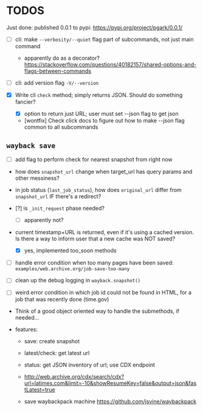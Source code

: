 
# TODOS

Just done: published 0.0.1 to pypi: https://pypi.org/project/pgark/0.0.1/


- [ ] cli: make `--verbosity/--quiet` flag part of subcommands, not just main command
    - apparently do as a decorator? https://stackoverflow.com/questions/40182157/shared-options-and-flags-between-commands
- [ ] cli: add version flag `-V/--version`
    
- [x] Write cli `check` method; simply returns JSON. Should do something fancier?
    - [x] option to return just URL; user must set --json flag to get json
    - [wontfix] Check click docs to figure out how to make --json flag common to all subcommands

## `wayback save`

- [ ] add flag to perform check for nearest snapshot from right now


- how does `snapshot_url` change when target_url has query params and other messiness?
- in job status (`last_job_status`), how does `original_url` differ from `snapshot_url` IF there's a redirect?

- [?] is `_init_request` phase needed?
    - [ ] apparently not?

- current timestamp+URL is returned, even if it's using a cached version. Is there a way to inform user that a new cache was NOT saved?
    - [X] yes, implemented too_soon methods

- [ ] handle error condition when too many pages have been saved: `examples/web.archive.org/job-save-too-many`

- [ ] clean up the debug logging in `wayback.snapshot()`

- [ ] weird error condition in which job id could not be found in HTML, for a job that was recently done (time.gov)




- Think of a good object oriented way to handle the submethods, if needed...


- features:
    - save: create snapshot
    - latest/check: get latest url
    - status: get JSON inventory of url; use CDX endpoint
    - http://web.archive.org/cdx/search/cdx?url=latimes.com&limit=-10&showResumeKey=false&output=json&fastLatest=true

    - save waybackpack machine https://github.com/jsvine/waybackpack


